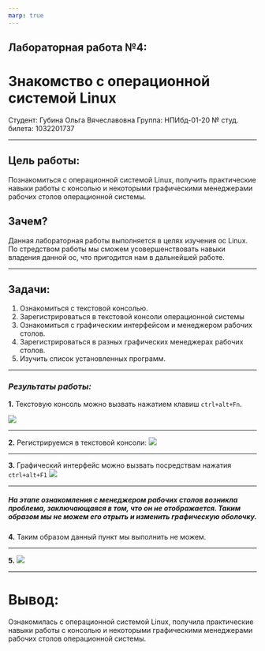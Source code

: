 ```yaml
---
marp: true
---
```


## Лабораторная работа №4:
#  Знакомство с операционной системой Linux

Студент: Губина Ольга Вячеславовна
Группа: НПИбд-01-20
№ студ. билета: 1032201737

---

## **Цель работы:**

Познакомиться с операционной системой Linux, получить практические навыки работы с консолью и некоторыми графическими менеджерами рабочих столов операционной
системы.

## **Зачем?**

Данная лабораторная работы выполняется в целях изучения ос Linux. По стредством работы мы сможем усовершенствовать навыки владения данной ос, что пригодится нам в дальнейшей работе.

---

## Задачи:

1. Ознакомиться с текстовой консолью.
2. Зарегистрироваться в текстовой консоли операционной системы
1. Ознакомиться с графическим интерфейсом и менеджером рабочих столов.
1. Зарегистрироваться в разных графических менеджерах рабочих столов.
1. Изучить список установленных программ.

---

### *Результаты работы:*

**1.** Текстовую консоль можно вызвать нажатием клавиш ```ctrl+alt+Fn```.

![](https://sun9-70.userapi.com/impg/xQUQrvpPqJzmEiIpe8pM7NZN6jYInTNP1ZjtVw/G7285y93fNE.jpg?size=584x122&quality=96&sign=2e93fdf00b2c0ab7adaf9785dfa93411&type=album)

---

**2.** Регистрируемся в текстовой консоли:
![](https://sun9-31.userapi.com/impg/BDRl-T9k9TUP2P1ARZ66Iu4mKFUuuhGHWgbOoQ/wQGaHZvQkbQ.jpg?size=800x598&quality=96&sign=4bff8001214ac40a027bb74637898cd0&type=album)

---

**3.** Графический интерфейс можно вызвать посредствам нажатия ```ctrl+alt+F1```
![](https://sun9-14.userapi.com/impg/27jYZUyE3jGe_KZaR8EQFIcXml8gh_VL9T-HIg/KI15QbFOIoE.jpg?size=800x603&quality=96&sign=eaaea4f9563214a46073d32ce734104d&type=album)

---

##### На этапе ознакомления с менеджером рабочих столов возникла проблема, заключающаяся в том, что он не отображается. Таким образом мы не можем его отрыть и изменить графическую оболочку.

**4.** Таким образом данный пункт мы выполнить не можем.

---

**5.** ![](https://sun9-34.userapi.com/impg/orOG_GkYdTGZLy3kajuhPFcAxxKcKPL0K7vXgQ/KggixLkfqPE.jpg?size=643x570&quality=96&sign=e9fcf9103af2b52f35e42868781c0d4f&type=album)

---

# **Вывод:**

Ознакомилась с операционной системой Linux, получила практические навыки работы с консолью и некоторыми графическими менеджерами рабочих столов операционной
системы.